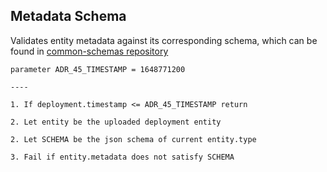 ## Metadata Schema

Validates entity metadata against its corresponding schema, which can be found in [common-schemas repository](https://github.com/decentraland/common-schemas/tree/main/src/platform)

```
parameter ADR_45_TIMESTAMP = 1648771200

----

1. If deployment.timestamp <= ADR_45_TIMESTAMP return

2. Let entity be the uploaded deployment entity

2. Let SCHEMA be the json schema of current entity.type

3. Fail if entity.metadata does not satisfy SCHEMA
```
